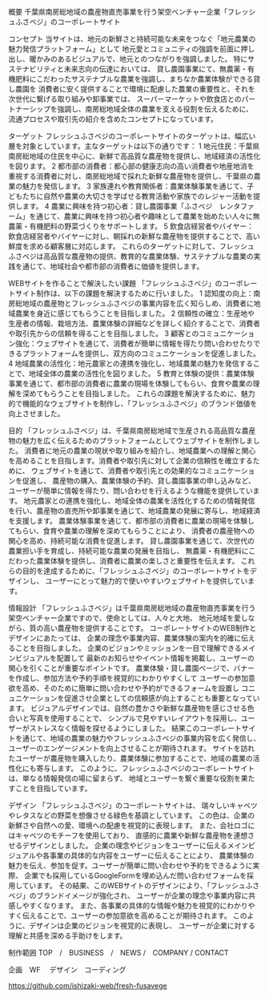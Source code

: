 概要
千葉県南房総地域の農産物直売事業を行う架空ベンチャー企業「フレッシュふさベジ」のコーポレートサイト

コンセプト
当サイトは、地元の新鮮さと持続可能な未来をつなぐ「地元農業の魅力発信プラットフォーム」として
地元愛とコミュニティの強調を前面に押し出し、暖かみのあるビジュアルで、地元とのつながりを強調しました。
特にサステナビリティと未来志向の伝達においては、
貸し農園事業にて、無農薬・有機肥料にこだわったサステナブルな農業を強調し、まちなか農業体験ができる貸し農園を
消費者に安く提供することで環境に配慮した農業の重要性と、それを次世代に繋げる取り組みや卸事業では、
スーパーマーケットや飲食店とのパートナーシップを強調し、南房総地域全体の農業を支える役割を伝えるために、
流通プロセスや取引先の紹介を含めたコンセプトになっています。

ターゲット
フレッシュふさベジのコーポレートサイトのターゲットは、幅広い層を対象としています。主なターゲットは以下の通りです：
	1	地元住民：千葉県南房総地域の住民を中心に、新鮮で高品質な農産物を提供し、地域経済の活性化を図ります。
	2	都市部の消費者：都心部の健康志向の高い消費者や地産地消を重視する消費者に対し、南房総地域で採れた新鮮な農産物を提供し、千葉県の農業の魅力を発信します。
	3	家族連れや教育関係者：農業体験事業を通じて、子どもたちに自然や農業の大切さを学ばせる教育活動や家族でのレジャー活動を提供します。
	4	農業に興味を持つ初心者：貸し農園事業「ふさベジ　レンタファーム」を通じて、農業に興味を持つ初心者や趣味として農業を始めたい人々に無農薬・有機肥料の野菜づくりをサポートします。
	5	飲食店経営者やバイヤー：飲食店経営者やバイヤーに対し、朝採れの新鮮な農産物を提供することで、高い鮮度を求める顧客層に対応します。
これらのターゲットに対して、フレッシュふさベジは高品質な農産物の提供、教育的な農業体験、サステナブルな農業の実践を通じて、地域社会や都市部の消費者に価値を提供します。

WEBサイトを作ることで解決したい課題
「フレッシュふさベジ」のコーポレートサイト制作は、以下の課題を解決するために行いました。
	1	認知度の向上：南房総地域の農産物とフレッシュふさベジの事業内容を広く知らしめ、消費者に地域農業を身近に感じてもらうことを目指しました。
	2	信頼性の確立：生産地や生産者の情報、栽培方法、農業体験の詳細などを詳しく紹介することで、消費者や取引先からの信頼を得ることを目指しました。
	3	顧客とのコミュニケーション強化：ウェブサイトを通じて、消費者が簡単に情報を得たり問い合わせたりできるプラットフォームを提供し、双方向のコミュニケーションを促進しました。
	4	地域農業の活性化：地元農家との連携を強化し、地域農業の魅力を発信することで、地域全体の農業の活性化を図りました。
	5	教育と体験の提供：農業体験事業を通じて、都市部の消費者に農業の現場を体験してもらい、食育や農業の理解を深めてもらうことを目指しました。
これらの課題を解決するために、魅力的で機能的なウェブサイトを制作し、「フレッシュふさベジ」のブランド価値を向上させました。

目的
「フレッシュふさベジ」は、千葉県南房総地域で生産される高品質な農産物の魅力を広く伝えるためのプラットフォームとしてウェブサイトを制作しました。
消費者に地元の農業の現状や取り組みを紹介し、地域農業への理解と関心を高めることを目指します。消費者や取引先に対して企業の信頼性を確立するために、
ウェブサイトを通じて、消費者や取引先との効果的なコミュニケーションを促進し、
農産物の購入、農業体験の予約、貸し農園事業の申し込みなど、ユーザーが簡単に情報を得たり、問い合わせを行えるような機能を提供しています。
地元農家との連携を強化し、地域全体の農業を活性化するための情報発信を行い、農産物の直売所や卸事業を通じて、地域農業の発展に寄与し、地域経済を支援します。
農業体験事業を通じて、都市部の消費者に農業の現場を体験してもらい、食育や農業の理解を深めてもらうことにより、
消費者の農産物への関心を高め、持続可能な消費を促進します。
貸し農園事業を通じて、次世代の農業担い手を育成し、持続可能な農業の発展を目指し、
無農薬・有機肥料にこだわった農業体験を提供し、消費者に農業の楽しさと重要性を伝えます。
これらの目的を達成するために、「フレッシュふさベジ」のコーポレートサイトをデザインし、
ユーザーにとって魅力的で使いやすいウェブサイトを提供しています。


情報設計
「フレッシュふさベジ」は千葉県南房総地域の農産物直売事業を行う架空ベンチャー企業ですので、使命としては、人々と大地、
地元地域を愛しながら、質の高い農産物を提供することです。
コーポレートサイトのWEB制作とデザインにあたっては、
企業の理念や事業内容、農業体験の案内を的確に伝えることを目指しました。
企業のビジョンやミッションを一目で理解できるメインビジュアルを配置して
最新のお知らせやイベント情報を掲載し、ユーザーの関心を引くことが重要なポイントです。
農業体験・貸し農園ページで、バナーを作成し、参加方法や予約手順を視覚的にわかりやすくして
ユーザーの参加意欲を高め、そのために簡単に問い合わせや予約ができるフォームを設置し
コニュニケーションを促進させ企業としての信頼感が向上することも重要となっています。
ビジュアルデザインでは、自然の豊かさや新鮮な農産物を感じさせる色合いと写真を使用することで、
シンプルで見やすいレイアウトを採用し、ユーザーがストレスなく情報を探せるようにしました。
結果このコーポレートサイトを通じて、地域の農業の魅力やフレッシュふさベジの事業内容を広く発信し、
ユーザーのエンゲージメントを向上させることが期待されます。
サイトを訪れたユーザーが農産物を購入したり、農業体験に参加することで、地域の農業の活性化にも寄与します。
このように、フレッシュふさベジのコーポレートサイトは、単なる情報発信の場に留まらず、
地域とユーザーを繋ぐ重要な役割を果たすことを目指しています。


デザイン
「フレッシュふさベジ」のコーポレートサイトは、
瑞々しいキャベツやレタスなどの野菜を想像させる緑色を基調としています。
この色は、企業の新鮮さや自然への愛、環境への配慮を視覚的に表現します。
また、会社ロゴにはキャベツのモチーフを使用しており、
直感的に農業や新鮮な農産物を連想させるデザインとしました。
企業の理念やビジョンをユーザーに伝えるメインビジュアルや各事業の具体的な内容をユーザーに伝えることにより、
農業体験の魅力を伝え、参加を促す。ユーザーが簡単に問い合わせや予約をできるように実際、
企業でも採用しているGoogleFormを埋め込んだ問い合わせフォームを採用しています。
その結果、このWEBサイトのデザインにより、「フレッシュふさベジ」のブランドイメージが強化され、
ユーザーが企業の理念や事業内容に共感しやすくなります。
また、各事業の具体的な情報や魅力を視覚的にわかりやすく伝えることで、ユーザーの参加意欲を高めることが期待されます。
このように、デザインは企業のビジョンを視覚的に表現し、
ユーザーが企業に対する理解と共感を深める手助けをします。


制作範囲
TOP　/　BUSINESS　/　NEWS /　COMPANY / CONTACT 

企画　WF 　デザイン　コーディング

 https://github.com/ishizaki-web/fresh-fusavege
